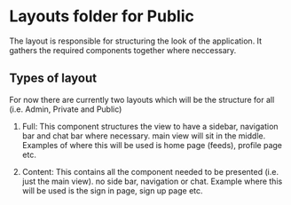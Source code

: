 # Layouts folder for Public

The layout is responsible for structuring the look of the application. It gathers the required components together where neccessary.

## Types of layout

  For now there are currently two layouts which will be the structure for all (i.e. Admin, Private and Public)

  1. Full: This component structures the view to have a sidebar, navigation bar and chat bar where necessary. main view will sit in the middle. Examples of where this will be used is home page (feeds), profile page etc.

  2. Content: This contains all the component needed to be presented (i.e. just the main view). no side bar, navigation or chat. Example where this will be used is the sign in page, sign up page etc.
